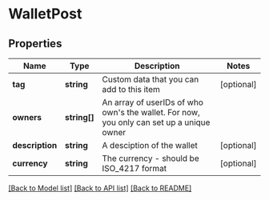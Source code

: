 # WalletPost

## Properties
Name | Type | Description | Notes
------------ | ------------- | ------------- | -------------
**tag** | **string** | Custom data that you can add to this item | [optional] 
**owners** | **string[]** | An array of userIDs of who own&#39;s the wallet. For now, you only can set up a unique owner | 
**description** | **string** | A desciption of the wallet | [optional] 
**currency** | **string** | The currency - should be ISO_4217 format | [optional] 

[[Back to Model list]](../README.md#documentation-for-models) [[Back to API list]](../README.md#documentation-for-api-endpoints) [[Back to README]](../README.md)


